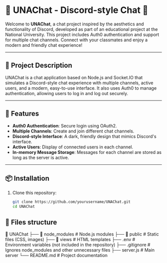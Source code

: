 # 🎉 UNAChat - Discord-style Chat 🎉

Welcome to **UNAChat**, a chat project inspired by the aesthetics and functionality of Discord, developed as part of an educational project at the National University. This project includes Auth0 authentication and support for multiple chat channels. Connect with your classmates and enjoy a modern and friendly chat experience!

---

## 📝 Project Description

UNAChat is a chat application based on Node.js and Socket.IO that simulates a Discord-style chat experience with multiple channels, active users, and a modern, easy-to-use interface. It also uses Auth0 to manage authentication, allowing users to log in and log out securely.

---

## 🚀 Features

- **Auth0 Authentication**: Secure login using OAuth2.
- **Multiple Channels**: Create and join different chat channels.
- **Discord-style Interface**: A dark, friendly design that mimics Discord's interface.
- **Active Users**: Display of connected users in each channel.
- **In-memory Message Storage**: Messages for each channel are stored as long as the server is active.

---

## 📦 Installation

1. Clone this repository:
   ```bash
   git clone https://github.com/yourusername/UNAChat.git
   cd UNAChat


## 📁 Files structure
📁 UNAChat
├── 📁 node_modules       # Node.js modules
├── 📁 public             # Static files (CSS, images)
├── 📁 views              # HTML templates
├── .env                  # Environment variables (not included in the repository)
├── .gitignore            # Ignores node_modules and other unnecessary files
├── server.js             # Main server
└── README.md             # Project documentation
